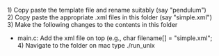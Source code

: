 1\) Copy paste the template file and rename suitably (say "pendulum")\
2) Copy paste the appropriate .xml files in this folder (say
"simple.xml")\
3) Make the following changes to the contents in this folder

-   main.c: Add the xml file on top (e.g., char filename\[\] =
    \"simple.xml\";\
    4) Navigate to the folder on mac type ./run_unix
